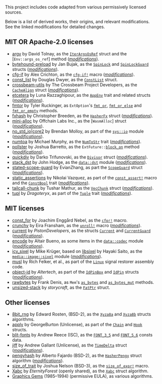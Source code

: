 This project includes code adapted from various permissively licensed sources.

Below is a list of derived works, their origins, and relevant modifications.
See the linked modifications for detailed changes.

## MIT OR Apache-2.0 licenses

- <i id="argv"></i>[argv] by David Tolnay,
  as the [`IterArgsOsRef`] struct and the [`Env::args_os_ref`] method ([*modifications*][M_argv]).
- <i id="bytehound-preload"></i>[bytehound-preload] by Jan Bujak,
  as the [`SpinLock`] and [`SpinLockGuard`] structs ([*modifications*][M_bytehound-preload]).
- <i id="cfg-if"></i>[cfg-if] by Alex Crichton,
  as the [`cfg-if!`] macro ([*modifications*][M_cfg-if]).
- <i id="const_list"></i>[const_list] by Douglas Dwyer,
  as the [`ConstList`] struct.
- <i id="crossbeam-utils"></i>[crossbeam-utils] by The Crossbeam Project Developers,
  as the [`CacheAlign`] struct ([*modifications*][M_crossbeam-utils]).
- <i id="etcetera"></i>[etcetera] by Luna Razzaghipour,
  as the [`AppEnv`] trait and related structs ([*modifications*][M_etcetera]).
- <i id="fmtor"></i>[fmtor] by Tyler Ruckinger,
  as `ExtOption`'s [`fmt_or`], [`fmt_or_else`] and [`fmt_or_empty`] methods.
- <i id="fxhash"></i>[fxhash] by Christopher Breeden,
  as the [`HasherFx`] struct ([*modifications*][M_fxhash]).
- <i id="mini-alloc"></i>[mini-alloc] by Offchain Labs Inc.,
  as the [`WasmAlloc`] struct ([*modifications*][M_mini-alloc]).
- <i id="no_std_io"></i>[no_std_io]|[core2] by Brendan Molloy,
  as part of the [`sys::io`] module ([*modifications*][M_no_std_io]).
- <i id="numtoa"></i>[numtoa] by Michael Murphy,
  as the [`NumToStr`] trait ([*modifications*][M_numtoa]).
- <i id="pollster"></i>[pollster] by Joshua Barretto,
  as the `ExtFuture::`[`block_on`] method ([*modifications*][M_pollster]).
- <i id="quickdiv"></i>[quickdiv] by Darko Trifunovski,
  as the [`Divisor`] struct ([*modifications*][M_quickdiv]).
- <i id="stack_dst"></i>[stack_dst] by John Hodge,
  as the [`data::dst`] module ([*modifications*][M_stack_dst]).
- <i id="stated-scope-guard"></i>[stated-scope-guard] by EvianZhang,
  as part the [`ScopeGuard`] struct ([*modifications*][M_stated-scope-guard]).
- <i id="static_assertions"></i>[static_assertions] by Nikolai Vazquez,
  as part of the [`const_assert!`] macro and the [`ConstBool`] trait
  ([*modifications*][M_static_assertions]).
- <i id="tailcall-chunk"></i>[tailcall-chunk] by Tushar Mathur,
  as the [`VecChunk`] struct ([*modifications*][M_tailcall-chunk]).
- <i id="tupl"></i>[tupl] by *Dragoteryx*,
  as part of the [`Tuple`] trait ([*modifications*][M_tupl]).

[argv]: https://crates.io/crates/argv/0.1.13
  [M_argv]: https://github.com/andamira/devela/blob/main/src/_info/vendored/argv.md
  [`IterArgsOsRef`]: https://andamira.github.io/devela/latest/devela/sys/env/struct.IterArgsOsRef.html
  [`Env`]: https://andamira.github.io/devela/latest/devela/sys/env/struct.Env.html#method.args_os_ref
[bytehound-preload]: https://github.com/koute/bytehound/blob/77ea03c7ed90ad4f176c316cd837a77bc09aa6f3/preload/src/spin_lock.rs
  [M_bytehound-preload]: https://github.com/andamira/devela/blob/main/src/_info/vendored/bytehound-preload.md
  [`SpinLock`]: https://andamira.github.io/devela/latest/devela/work/sync/struct.SpinLock.html
  [`SpinLockGuard`]: https://andamira.github.io/devela/latest/devela/work/sync/struct.SpinLockGuard.html
[cfg-if]: https://crates.io/crates/cfg-if/1.0.1
  [M_cfg-if]: https://github.com/andamira/devela/blob/main/src/_info/vendored/cfg-if.md
  [`cfg-if!`]: https://andamira.github.io/devela/latest/devela/code/util/macro.cfg_if.html
[const_list]: https://crates.io/crates/const_list/0.1.0
  [`ConstList`]: https://andamira.github.io/devela/latest/devela/data/list/struct.ConstList.html
[crossbeam-utils]: https://crates.io/crates/crossbeam-utils/0.8.21
  [M_crossbeam-utils]: https://github.com/andamira/devela/blob/main/src/_info/vendored/crossbeam-utils.md
  [`CacheAlign`]: https://andamira.github.io/devela/latest/devela/sys/mem/struct.CacheAlign.html
[etcetera]: https://crates.io/crates/etcetera/0.8.0
  [M_etcetera]: https://github.com/andamira/devela/blob/main/src/_info/vendored/etcetera.md
  [`AppEnv`]: https://andamira.github.io/devela/latest/devela/sys/env/trait.AppEnv.html
[fmtor]: https://crates.io/crates/fmtor/0.1.2
  [`fmt_or`]: https://andamira.github.io/devela/latest/devela/code/util/result/trait.ExtOption.html#tymethod.fmt_or
  [`fmt_or_else`]: https://andamira.github.io/devela/latest/devela/code/util/result/trait.ExtOption.html#tymethod.fmt_or_else
  [`fmt_or_empty`]: https://andamira.github.io/devela/latest/devela/code/util/result/trait.ExtOption.html#tymethod.fmt_or_empty
[fxhash]: https://crates.io/crates/fxhash/0.2.1
  [M_fxhash]: https://github.com/andamira/devela/blob/main/src/_info/vendored/fxhash.md
  [`HasherFx`]: https://andamira.github.io/devela/latest/devela/data/codec/hash/struct.HasherFx.html
[mini-alloc]: https://crates.io/crates/mini-alloc/0.9.0
  [M_mini-alloc]: https://github.com/andamira/devela/blob/main/src/_info/vendored/mini-alloc.md
[no_std_io]: https://crates.io/crates/no_std_io/0.6.0
[core2]: https://crates.io/crates/core2/0.4.0
  [M_no_std_io]: https://github.com/andamira/devela/blob/main/src/_info/vendored/no_std_io.md
  [`sys::io`]: https://andamira.github.io/devela/latest/devela/sys/io/
[numtoa]: https://crates.io/crates/numtoa/0.2.4
  [M_numtoa]: https://github.com/andamira/devela/blob/main/src/_info/vendored/numtoa.md
  [`NumToStr`]: https://andamira.github.io/devela/latest/devela/text/fmt/trait.NumToStr.html
[pollster]: https://crates.io/crates/pollster/0.3.0
  [M_pollster]: https://github.com/andamira/devela/blob/main/src/_info/vendored/pollster.md
  [`block_on`]: https://andamira.github.io/devela/latest/devela/work/future/trait.ExtFuture.html#method.block_on
[quickdiv]: https://crates.io/crates/quickdiv/0.1.1
  [M_quickdiv]: https://github.com/andamira/devela/blob/main/src/_info/vendored/quickdiv.md
  [`Divisor`]: https://andamira.github.io/devela/latest/devela/num/struct.Divisor.html
[stack_dst]: https://crates.io/crates/stack_dst/0.8.1
  [M_stack_dst]: https://github.com/andamira/devela/blob/main/src/_info/vendored/stack_dst.md
  [`data::dst`]: https://andamira.github.io/devela/latest/devela/data/dst/index.html
[stated-scope-guard]: https://crates.io/crates/stated-scope-guard/0.1.0
  [M_stated-scope-guard]: https://github.com/andamira/devela/blob/main/src/_info/vendored/stated-scope-guard.md
  [`ScopeGuard`]: https://andamira.github.io/devela/latest/devela/code/struct.ScopeGuard.html
[static_assertions]: https://crates.io/crates/static_assertions/1.1.0
  [M_static_assertions]: https://github.com/andamira/devela/blob/main/src/_info/vendored/static_assertions.md
  [`const_assert!`]: https://andamira.github.io/devela/latest/devela/code/util/macro.const_assert.html
  [`ConstBool`]: https://andamira.github.io/devela/latest/devela/num/logic/trait.ConstBool.html
[tailcall-chunk]: https://crates.io/crates/tailcall-chunk/0.3.1
  [M_tailcall-chunk]: https://github.com/andamira/devela/blob/main/src/_info/vendored/tailcall-chunk.md
  [`VecChunk`]: https://andamira.github.io/devela/latest/devela/data/list/array/struct.VecChunk.html
[tupl]: https://crates.io/crates/tupl/0.4.0
  [M_tupl]: https://github.com/andamira/devela/blob/main/src/_info/vendored/tupl.md
  [`Tuple`]: https://andamira.github.io/devela/latest/devela/data/list/tuple/trait.Tuple.html

## MIT licenses
- <i id="const_for"></i>[const_for] by Joachim Enggård Nebel,
  as the [`cfor!`] macro.
- <i id="crunchy"></i>[crunchy] by Eira Fransham,
  as the [`unroll!`] macro ([*modifications*][M_crunchy]).
- <i id="current"></i>[current] by *PistonDevelopers*,
  as the structs [`Current`] and [`CurrentGuard`] ([*modifications*][M_current]).
- <i id="encode"></i>[encode] by Altair Bueno,
  as some items in the [`data::codec`] module ([*modifications*][M_encode]).
- <i id="icy_sixel"></i>[icy_sixel] by Mike Krüger, based on [libsixel] by Hayaki Saito,
  as the [`media::image::sixel`] module ([*modifications*][M_icy_sixel]).
- <i id="musl"></i>[musl] by Rich Felker, et al.,
  as part of the [`Linux`] signal restorer assembly code.
- <i id="object-id"></i>[object-id] by *Altertech*,
  as part of the [`IdPinBox`] and [`IdPin`] structs ([*modifications*][M_object-id]).
- <i id="rawbytes"></i>[rawbytes] by Frank Denis,
  as `Mem`'s [`as_bytes`] and [`as_bytes_mut`] methods.
- <i id="unsized-stack"></i>[unsized-stack] by *storycraft*,
  as the [`FatPtr`] struct.

[const_for]: https://crates.io/crates/const_for/0.1.4
  [`cfor!`]: https://andamira.github.io/devela/latest/devela/code/util/macro.cfor.html
[crunchy]: https://crates.io/crates/crunchy/0.2.3
  [M_crunchy]: https://github.com/andamira/devela/blob/main/src/_info/vendored/crunchy.md
  [`unroll!`]: https://andamira.github.io/devela/latest/devela/code/util/macro.unroll.html
[current]: https://crates.io/crates/current/0.1.2
  [M_current]: https://github.com/andamira/devela/blob/main/src/_info/vendored/current.md
  [`Current`]: https://andamira.github.io/devela/latest/devela/sys/mem/struct.Current.html
  [`CurrentGuard`]: https://andamira.github.io/devela/latest/devela/sys/mem/struct.CurrentGuard.html
[encode]: https://crates.io/crates/encode/0.1.2
  [M_encode]: https://github.com/andamira/devela/blob/main/src/_info/vendored/encode.md
  [`data::codec`]: https://andamira.github.io/devela/latest/devela/data/codec/
[icy_sixel]: https://crates.io/crates/icy_sixel/0.1.3
[libsixel]: https://github.com/saitoha/libsixel
  [M_icy_sixel]: https://github.com/andamira/devela/blob/main/src/_info/vendored/icy_sixel.md
  [`media::image::sixel`]: https://andamira.github.io/devela/latest/devela/media/image/sixel
[musl]: https://git.musl-libc.org/cgit/musl/tag/?h=v1.2.5
  [`Linux`]: https://andamira.github.io/devela/latest/devela/os/linux/struct.Linux.html
[object-id]: https://crates.io/crates/object-id/0.1.4
  [M_object-id]: https://github.com/andamira/devela/blob/main/src/_info/vendored/object-id.md
  [`IdPin`]: https://andamira.github.io/devela/latest/devela/data/uid/struct.IdPin.html
  [`IdPinBox`]: https://andamira.github.io/devela/latest/devela/data/uid/struct.IdPinBox.html
[rawbytes]: https://crates.io/crates/rawbytes/1.0.0
  [`as_bytes`]: https://andamira.github.io/devela/latest/devela/sys/mem/struct.Mem.html#method.as_bytes
  [`as_bytes_mut`]: https://andamira.github.io/devela/latest/devela/sys/mem/struct.Mem.html#method.as_bytes_mut
[unsized-stack]: https://crates.io/crates/unsized-stack/0.2.0
  [`FatPtr`]: https://andamira.github.io/devela/latest/devela/sys/mem/struct.FatPtr.html

## Other licenses
- <i id="8bit_rng"></i>[8bit_rng] by Edward Rosten, (BSD-2),
  as the [`Xyza8a`] and [`Xyza8b`] structs algorithms.
- <i id="apply"></i>[apply] by GeorgeBurton (Unlicense),
  as part of the [`Chain`] and [`Hook`] structs.
- <i id="blit-fonts"></i>[blit-fonts] by Andrew Reece (ISC),
  as the [`FONT_3_5`] and [`FONT_5_6`] consts data<!-- ([*modifications*][M_blit-fonts]) -->.
- <i id="jiff"></i>[jiff] by Andrew Gallant (Unlicense),
  as the [`TimeDelta`] struct ([*modifications*][M_jiff]).
- <i id="pengyhash"></i>[pengyhash] by Alberto Fajardo (BSD-2),
  as the [`HasherPengy`] struct algorithm ([*modifications*][M_pengyhash]).
- <i id="size_of_trait"></i>[size_of_trait] by Joshua Nelson (BSD-3),
  as the [`size_of_expr!`] macro.
- <i id="Xabc"></i>[Xabc] by *EternityForest* (openly shared),
  as the [`Xabc`] struct algorithm.
- <i id="GraphicGems"></i>[Graphics Gems] (1985–1994) (permissive EULA),
  as various algorithms.

[8bit_rng]: https://github.com/edrosten/8bit_rng
  [`Xyza8a`]: https://andamira.github.io/devela/latest/devela/num/rand/struct.Xyza8a.html
  [`Xyza8b`]: https://andamira.github.io/devela/latest/devela/num/rand/struct.Xyza8b.html
[agg]: https://crates.io/crates/agg/0.1.0
[apply]: https://crates.io/crates/apply/0.3.0
  [`Chain`]: https://andamira.github.io/devela/latest/devela/code/result/trait.Chain.html
  [`Hook`]: https://andamira.github.io/devela/latest/devela/code/result/trait.Hook.html
[blit-fonts]: https://github.com/azmr/blit-fonts
  <!-- [M_blit-fonts]: https://github.com/andamira/devela/blob/main/src/media/font/bitmap/MODS_BLIT.md -->
  [`FONT_3_5`]: https://andamira.github.io/devela/latest/devela/media/font/const.FONT_3_5.html
  [`FONT_5_6`]: https://andamira.github.io/devela/latest/devela/media/font/const.FONT_5_6.html
[jiff]: https://crates.io/crates/jiff/0.2.1
  [M_jiff]: https://github.com/andamira/devela/blob/main/src/_info/vendored/jiff.md
  [`TimeDelta`]: https://andamira.github.io/devela/latest/devela/phys/time/struct.TimeDelta.html
[pengyhash]: https://github.com/tinypeng/pengyhash/blob/70a23e40a2be2e784a68078213b7675055f21949/pengyhash.c
  [M_pengyhash]: https://github.com/andamira/devela/blob/main/src/_info/vendored/pengy.md
  [`HasherPengy`]: https://andamira.github.io/devela/latest/devela/data/codec/hash/struct.HasherPengy.html
[size_of_trait]: https://crates.io/crates/size-of-trait/1.1.3
  [`size_of_expr!`]: https://andamira.github.io/devela/latest/devela/sys/mem/macro.size_of_expr.html
[Xabc]: https://web.archive.org/web/20140328221846/https://www.electro-tech-online.com/threads/ultra-fast-pseudorandom-number-generator-for-8-bit.124249/
  [`Xabc`]: https://andamira.github.io/devela/latest/devela/num/rand/struct.Xabc.html
[Graphics Gems]: https://www.realtimerendering.com/resources/GraphicsGems/

<!-- WIPZONE -->
<!-- - <i id="agg"></i>[agg] by Brian Savage, (BSD-2), (TODO WIP) -->
<!--   as the [`Pixels`], [`Raster`] and [`Render`] structs. -->
<!-- - [bdf] by *meh* (WTFPL) as part of the [`Bdf`] struct. -->
